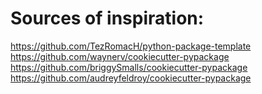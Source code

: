 # Sources of inspiration:

https://github.com/TezRomacH/python-package-template
https://github.com/waynerv/cookiecutter-pypackage
https://github.com/briggySmalls/cookiecutter-pypackage
https://github.com/audreyfeldroy/cookiecutter-pypackage
